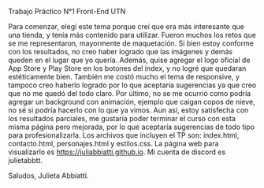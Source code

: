 Trabajo Práctico N°1 Front-End UTN

Para comenzar, elegí este tema porque creí que era más interesante que una tienda, y tenía más contenido para utilizar. Fueron muchos los retos que se me representaron, mayormente de maquetación. Si bien estoy conforme con los resultados, no creo haber logrado que las imágenes y demás queden en el lugar que yo quería. Además, quise agregar el logo oficial de App Store y Play Store en los botones del index, y no logré que quedaran estéticamente bien. También me costó mucho el tema de responsive, y tampoco creo haberlo logrado por lo que aceptaría sugerencias ya que creo que no me quedó del todo claro. Por último, no se me ocurrió como podría agregar un background con animación, ejemplo que caigan copos de nieve, no sé si podría hacerlo con lo que ya vimos. Aun así, estoy satisfecha con los resultados parciales, me gustaría poder terminar el curso con esta misma página pero mejorada, por lo que aceptaría sugerencias de todo tipo para profesionalizarla.
Los archivos que incluyen el TP son: index.html, contacto.html, personajes.html y estilos.css. La página web para visualizarlo es https://juliabbiatti.github.io. Mi cuenta de discord es julietabbtt.

Saludos, Julieta Abbiatti.
